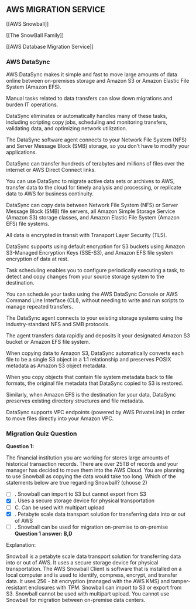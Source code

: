 ## AWS MIGRATION SERVICE

[[AWS Snowball]]

[[The SnowBall Family]]

[[AWS Database Migration Service]]

### AWS DataSync

AWS DataSync makes it simple and fast to move large amounts of data online between on-premises
storage and Amazon S3 or Amazon Elastic File System (Amazon EFS).

Manual tasks related to data transfers can slow down migrations and burden IT operations.

DataSync eliminates or automatically handles many of these tasks, including scripting copy jobs,
scheduling and monitoring transfers, validating data, and optimizing network utilization.

The DataSync software agent connects to your Network File System (NFS) and Server Message Block
(SMB) storage, so you don’t have to modify your applications.


DataSync can transfer hundreds of terabytes and millions of files over the internet or AWS Direct
Connect links.

You can use DataSync to migrate active data sets or archives to AWS, transfer data to the cloud for
timely analysis and processing, or replicate data to AWS for business continuity.

DataSync can copy data between Network File System (NFS) or Server Message Block (SMB) file
servers, all Amazon Simple Storage Service (Amazon S3) storage classes, and Amazon Elastic File
System (Amazon EFS) file systems.

All data is encrypted in transit with Transport Layer Security (TLS).

DataSync supports using default encryption for S3 buckets using Amazon S3-Managed Encryption
Keys (SSE-S3), and Amazon EFS file system encryption of data at rest.

Task scheduling enables you to configure periodically executing a task, to detect and copy changes
from your source storage system to the destination.

You can schedule your tasks using the AWS DataSync Console or AWS Command Line Interface (CLI),
without needing to write and run scripts to manage repeated transfers.

The DataSync agent connects to your existing storage systems using the industry-standard NFS and
SMB protocols.

The agent transfers data rapidly and deposits it your designated Amazon S3 bucket or Amazon EFS
file system.

When copying data to Amazon S3, DataSync automatically converts each file to be a single S3 object
in a 1:1 relationship and preserves POSIX metadata as Amazon S3 object metadata.

When you copy objects that contain file system metadata back to file formats, the original file
metadata that DataSync copied to S3 is restored.

Similarly, when Amazon EFS is the destination for your data, DataSync preserves existing directory
structures and file metadata.

DataSync supports VPC endpoints (powered by AWS PrivateLink) in order to move files directly into
your Amazon VPC.


### Migration Quiz Question

**Question 1:**

The financial institution you are working for stores large amounts of historical transaction records.
There are over 25TB of records and your manager has decided to move them into the AWS Cloud.
You are planning to use Snowball as copying the data would take too long. Which of the statements
below are true regarding Snowball? (choose 2)

- [ ] . Snowball can import to S3 but cannot export from S3
- [x] . Uses a secure storage device for physical transportation
- [ ] C. Can be used with multipart upload
- [x] . Petabyte scale data transport solution for transferring data into or out of AWS
- [ ] . Snowball can be used for migration on-premise to on-premise
**Question 1 answer: B,D**

Explanation:

Snowball is a petabyte scale data transport solution for transferring data into or out of AWS. 
It uses a secure storage device for physical transportation.
The AWS Snowball Client is software that is installed on a local computer and is used to identify, compress, encrypt, and transfer data. It uses 256 - bit encryption (managed with the AWS KMS)
and tamper-resistant enclosures with TPM.
 Snowball can import to S3 or export from S3.
Snowball cannot be used with multipart upload.
You cannot use Snowball for migration between on-premise data centers. 